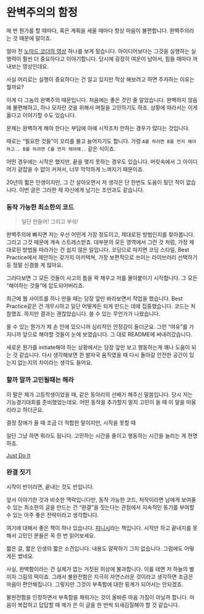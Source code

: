 # 완벽주의의 함정

매 번 뭔가를 할 때마다, 혹은 계획을 세울 때마다 항상 마음이 불편합니다. 완벽주의라는 것 때문에 말이죠.



얼마 전 [노마드 코더의 영상](https://www.youtube.com/watch?v=srYFA1lR0Pc) 하나를 보게 됬습니다. 아이디어보다는 그것을 실행하는 실행력이 훨씬 더 중요하다고 이야기합니다. 당시에 굉장히 여운이 남아서, 힘들 때마다 꺼내보는 영상인데요.

사실 머리로는 실행이 중요하다는 건 알고 있지만 막상 해보려고 하면 주저하는 이유는 뭘까요?

이게 다 그놈의 완벽주의 때문입니다. 처음에는 좋은 것인 줄 알았습니다. 완벽하지 않음에 불편해하고, 하나 모자란 것을 위해서 며칠을 고민하기도 하죠. 상황에 따라서는 이게 옳다고 이야기할 수도 있습니다.



문제는 완벽하게 해야 한다는 부담에 아예 시작조차 안하는 경우가 많다는 것입니다.

때로는 “필요한 것들”이 꼬리를 물고 늘어지기도 합니다. 가령 `A를 하려면 B를 먼저 해야하고.. B를 하려면 C를 먼저 해야해..` 같은 식이죠.

어떤 경우에는 시작은 했지만, 끝을 맺지 못하는 경우도 있습니다. 머릿속에서 그 아이디어가 겉잡을 수 없이 커져서, 너무 막막하게 느껴지기 때문이죠.

20년의 짧은 인생이지만, 그 간 살아오면서 저 생각은 단 한번도 도움이 됬던 적이 없습니다. 이번 글은 그러한 제 자신에게 남기는 조언과도 같습니다.



### 동작 가능한 최소한의 코드

> 일단 만들어! 그리고 부숴!

완벽주의에 빠지면 저는 우선 어떤게 가장 정도이고, 제대로된 방법인지를 찾아봅니다. 그리고 그것 때문에 계속 스트레스받죠. 대부분의 모든 영역에서 그런 것 처럼, 가장 제대로된 방법을 따라가는 건 쉽지 않은 일입니다. 코딩으로 따지면 코딩 스타일, Best Practice에서 제안하는 갖가지 아키텍쳐, 가장 보편적으로 쓰이는 라이브러리 선택하기 등 정말 신경쓸 게 많아요.

그러다보면 그 모든 것들이 사고의 틈을 꽉 채우고 저를 몰아붙이기 시작합니다. 그 모든 “해야하는 것들”에 압도되어버리죠.

최근에 웹 사이트를 하나 만들 때는 당장 앞만 바라보면서 작업을 했습니다. Best Practice같은 건 개무시하고 일단 어떻게든 되게 만드는 데에 집중했습니다. 코드는 처참했죠. 하지만 결과는 괜찮았습니다. 쓸 수 있는 무언가가 나왔습니다.

쓸 수 있는 뭔가가 제 손 안에 있으니까 심리적인 안정감이 들더군요. 그런 “여유”를 가지니까 앞으로 해야할 것들이 눈에 보였습니다. 그 대로 README에 써내려갔습니다.

새로운 뭔가를 initiate해야 하는 상황에서는 당장 앞만 보고 행동하는게 꽤나 도움이 되는 것 같습니다. 다시 생각해보면 한 발자국 움직였을 때 다시 돌아갈 안전한 공간이 있는지 없는지의 차이라는 생각도 들어요.



### 할까 말까 고민될때는 해라

이 말은 제가 고등학생이었을 때, 같은 동아리의 선배가 해주신 말씀입니다. 당시 저는 기능경기대회를 준비했었는데요. 어떤 동작을 추가할지 말지 고민이 들 때 이 말을 떠올리라고 하더군요.

결정 장애가 올 때 조금 더 적합한 말이지만, 시작을 못할 때

일단 그냥 하면 뭐라도 됩니다. 고민하는 시간을 줄이고 행동하는 시간을 늘리는 게 현명하죠.

[Just Do It](https://www.youtube.com/watch?v=ZXsQAXx_ao0)



### 완결 짓기

시작이 반이라면, 끝내는 것도 반입니다.

앞서 이야기한 것과 비슷한 맥락입니다만, 동작 가능한 코드, 저작이라면 남에게 보여줄 수 있는 최소한의 글을 만드는 건 “완결”을 짓는다는 관점에서 지속적인 동기를 부여할 수 있는 아주 좋은 전략이라고 생각합니다.

여기에 대해서 좋은 책이 하나 있습니다. [피니시](http://www.yes24.com/24/goods/57659908?scode=029)라는 책입니다. 시작만 하고 끝내지를 못해서 고민인 분들은 꼭 한 번 읽어보세요.



짧은 글, 짧은 인생의 짧은 소견입니다. 내용도 얄팍하기 그지 없습니다. 그럼에도 어떻게든 썼네요.

사실, 완벽함이라는 건 실체가 없는 거짓된 허상에 불과합니다. 이를 테면 저 하늘의 별이자 그림의 떡이죠. 그래서 불완전함은 지극히 자연스러운 것이라고 생각하면 조금은 마음이 편안해집니다. 그렇지만 그것이 부족함에 대한 핑계가 되어서는 안되겠죠.

불완전함을 인정하면서 부족함을 채워가는 것이 올바른 마음 가짐이 아닐까 합니다. 마음이 복잡하고 답답할 때 제가 쓴 이 글을 한 번씩 되새김질해야 할 것 같습니다.

